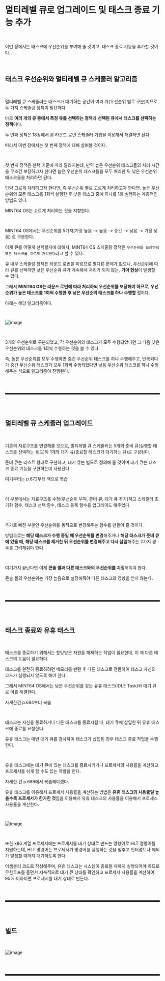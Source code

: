 # 멀티레벨 큐로 업그레이드 및 태스크 종료 기능 추가

<br>

이번 장에서는 태스크에 우선순위를 부여해 줄 것이고, 태스크 종료 기능을 추가할 것이다.

<br>

## 태스크 우선순위와 멀티레벨 큐 스케줄러 알고리즘

<br>

멀티레벨 큐 스케줄러는 태스크가 대기하는 공간이 여러 개(우선순위 별로 구분)이므로 두 가지 스케줄링 정책이 필요하다.

바로 **여러 개의 큐 중에서 특정 큐를 선택하는 정책**과 **선택된 큐에서 태스크를 선택하는 정책**이다.

두 번째 정책은 18장에서 본 라운드 로빈 스케줄러 기법을 이용해서 해결하면 된다.

따라서 이번 장에서는 첫 번째 정책에 대해 살펴볼 것이다.

<br>

첫 번째 정책은 선택 기준에 따라 달라지는데, 만약 높은 우선순위 태스크들의 처리 시간을 무조건 보장하고자 한다면 높은 우선순위 태스크들을 모두 처리한 뒤 낮은 우선순위 태스크들을 처리하면 된다.

만약 고르게 처리하고자 한다면, 즉 우선순위 별로 고르게 처리하고자 한다면, 높은 우선순위의 모든 태스크를 1회씩 실행한 후 낮은 태스크 중에 하나를 1회 실행하는 계층적인 방법도 있다.

MINT64 OS는 고르게 처리하는 것을 지향한다.

<br>

MINT64 OS에서는 우선순위를 5가지(가장 높음 -> 높음 -> 중간 -> 낮음 -> 가장 낮음) 로 구분한다. 

이제 큐를 어떻게 선택할지에 대해서, MINT64 OS 스케줄링 정책은 ```우선순위를 보장하되 모든 태스크를 고르게 처리한다```라고 할 수 있다.

큐 내부 스케줄링 정책은 라운드 로빈을 따르므로 별다른 문제가 없으나, 우선순위에 따라 큐를 선택하면 낮은 우선순위 큐가 계속해서 처리가 되지 않는, **기아 현상**이 발생할 수 있다.

그래서 **MINT64 OS는 라운드 로빈에 따라 처리하되 우선순위를 보장해야 하므로, 우선순위가 높은 태스크를 1회씩 수행한 후 낮은 우선순의 태스크를 하나 수행할 것**이다.

아래는 해당 알고리즘이다.

<br>

![image](https://user-images.githubusercontent.com/52172169/202979339-4f4a351e-0229-47a5-ba35-989e5c1848b7.png)

<br>

3개의 우선순위로 구분되었고, 각 우선순위의 태스크가 모두 수행되었다면 그 다음 낮은 우선순위의 태스크를 1회씩 수행하는 것을 볼 수 있다.

즉, 높은 우선순위를 모두 수행하면 중간 우선순위 태스크를 하나 수행해주고, 반복되다가 중간 우선순위 태스크가 모두 1회씩 수행되었다면 낮음 우선순위 태스크를 하나 수행해주는 식으로 알고리즘이 진행된다.

<br><br>
<hr style="border: 2px solid;">
<br><br>

## 멀티레벨 큐 스케줄러 업그레이드

<br>

기존의 자료구조를 변경해줄 것으로, 멀티레벨 큐 스케줄러는 5개의 준비 큐(실행할 태스크를 선택하는 용도)와 1개의 대기 큐(종료할 태스크가 대기하는 큐)로 구성된다.

준비 큐는 리스트 형태로 구현하고, 대기 큐는 별도로 정의해 줄 것이며 대기 큐는 태스크 종료 기능을 구현하는데 사용된다.

여기부터는 p.672부터 책으로 복습

<br>

이 부분에서는 자료구조를 수정(우선순위 부여, 준비 큐, 대기 큐 추가)하고 스케줄러 초기화 함수, 태스크 선택 함수, 태스크 등록 함수를 업그레이드 해주었다.

<br>

추가로 빠진 부분인 우선순위를 동적으로 변경해주는 함수를 만들어 줄 것이다.

방법으로는 **해당 태스크가 수행 중일 때 우선순위를 변경**해주거나 **해당 태스크가 준비 큐에 있을 때, 해당 태스크를 제거한 뒤 우선순위를 변경해주고 다시 삽입**해주는 2가지 경우를 고려해줘야 한다.

<br>

여기까지 끝난다면 이제 **콘솔 셸과 다른 태스크와의 우선순위를 지정**해줘야 한다.

콘솔 셸의 우선순위는 가장 높음으로 설정해줘야 다른 태스크의 영향을 받지 않는다.

<br><br>
<hr style="border: 2px solid;">
<br><br>

## 태스크 종료와 유휴 태스크

<br>

태스크를 종료하기 위해서는 할당받은 자원을 해제하는 작업이 필요한데, 이 때 다른 태스크의 도움이 필요하다.

태스크를 완전히 종료하려면 메모리를 반환 후 다른 태스크로 전환하여 태스크 자신의 코드가 실행되지 않도록 해야 한다.

그래서 MINT64 OS에서는 낮은 우선순위를 갖는 유휴 태스크(IDLE Task)와 대기 큐로 이를 해결한다.

자세한건 p.684부터 복습

<br>

태스크는 자신을 종료하거나 다른 태스크를 종료시킬 때, 대기 큐에 삽입한 뒤 유휴 태스크에 종료를 요청한다.

유휴 태스크는 매번 대기 큐를 검사하여 태스크가 삽입된 경우 태스크 종료 작업을 수행한다.

<br>

유휴 태스크에는 대기 큐에 있는 태스크를 종료시키거나 프로세서의 사용률을 계산하고 프로세서를 쉬게 할 수도 있는 역할을 한다.

자세한 건 p.689에서 복습해야겠다.

유휴 태스크를 이용해서 프로세서 사용률을 계산하는 방법은 **유휴 태스크의 사용률일 높을수록 프로세서가 한가한 것**임을 이용해서 유휴 태스크의 사용률을 이용해서 프로세스 사용률을 계산한다.

<br>

![image](https://user-images.githubusercontent.com/52172169/202995119-bcfda00c-4749-4d82-8422-bc040231cf7b.png)

<br>

또한 x86 계열 프로세서에는 프로세서를 대기 상태로 만드는 명령어로 HLT 명령어를 지원하는데, HLT 명령어는 프로세서가 명령어를 실행하는 것을 멈추고 인터럽트나 예외가 발생할 때까지 대기하도록 한다.

어셈블리 코드로 작성해주며, 유휴 태스크는 시스템이 종료될 때까지 실행되어야 하므로 무한루프를 돌면서 지속적으로 대기 큐 상태를 확인하고 프로세서 사용률을 계산하여 95% 이하이면 프로세서를 대기 상태로 만든다.

<br><br>
<hr style="border: 2px solid;">
<br><br>

## 빌드

<br>

![image](https://user-images.githubusercontent.com/52172169/203007771-5871d373-fc47-4831-b0fd-890dd06be389.png)


<br><br>
<hr style="border: 2px solid;">
<br><br>
